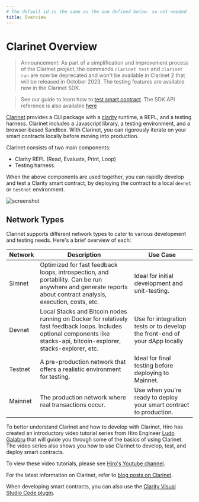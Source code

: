 ```yaml
---
# The default id is the same as the one defined below. so not needed
title: Overview
---
```


# Clarinet Overview

> Announcement: As part of a simplification and improvement process of the Clarinet project, the commands `clarinet test` and `clarinet run` are now be deprecated and won't be available in Clarinet 2 that will be released in October 2023.
> The testing features are available now in the Clarinet SDK.

<!-- See the [Clarinet SDK announcement on our blog](link to come). -->

> See our guide to learn how to [test smart contract](./feature-guides/test-contract-with-clarinet-sdk.md). The SDK API reference is also available [here](./feature-guides/clarinet-js-sdk.md)

[Clarinet](https://www.hiro.so/clarinet) provides a CLI package with a [clarity](https://clarity-lang.org/) runtime, a REPL, and a testing harness. Clarinet includes a Javascript library, a testing environment, and a browser-based Sandbox. With Clarinet, you can rigorously iterate on your smart contracts locally before moving into production.

Clarinet consists of two main components:

- Clarity REPL (Read, Evaluate, Print, Loop)
- Testing harness.

When the above components are used together, you can rapidly develop and test a Clarity smart contract, by deploying the contract to a local `devnet` or `testnet` environment.

![screenshot](images/demo.gif)

## Network Types

Clarinet supports different network types to cater to various development and testing needs. Here's a brief overview of each:

| Network | Description                                                                                                                                                                                     | Use Case                                                                    |
| ------- | ----------------------------------------------------------------------------------------------------------------------------------------------------------------------------------------------- | --------------------------------------------------------------------------- |
| Simnet  | Optimized for fast feedback loops, introspection, and portability. Can be run anywhere and generate reports about contract analysis, execution, costs, etc.                                     | Ideal for initial development and unit-testing.                                  |
| Devnet  | Local Stacks and Bitcoin nodes running on Docker for relatively fast feedback loops. Includes optional components like stacks-api, bitcoin-explorer, stacks-explorer, etc. | Use for integration tests or to develop the front-end of your dApp locally |
| Testnet | A pre-production network that offers a realistic environment for testing.                                                                                                                       | Ideal for final testing before deploying to Mainnet.                        |
| Mainnet | The production network where real transactions occur.                                                                                                                                           | Use when you're ready to deploy your smart contract to production.          |

To better understand Clarinet and how to develop with Clarinet, Hiro has created an introductory video tutorial series from Hiro Engineer [Ludo Galabru](https://twitter.com/ludovic?lang=en) that will guide you through some of the basics of using Clarinet. The video series also shows you how to use Clarinet to develop, test, and deploy smart contracts.

To view these video tutorials, please see [Hiro's Youtube channel](https://www.youtube.com/playlist?list=PL5Ujm489LoJaAz9kUJm8lYUWdGJ2AnQTb).

For the latest information on Clarinet, refer to [blog posts on Clarinet](https://www.hiro.so/search?query=Clarinet).

When developing smart contracts, you can also use the [Clarity Visual Studio Code plugin](https://marketplace.visualstudio.com/items?itemName=HiroSystems.clarity-lsp).
